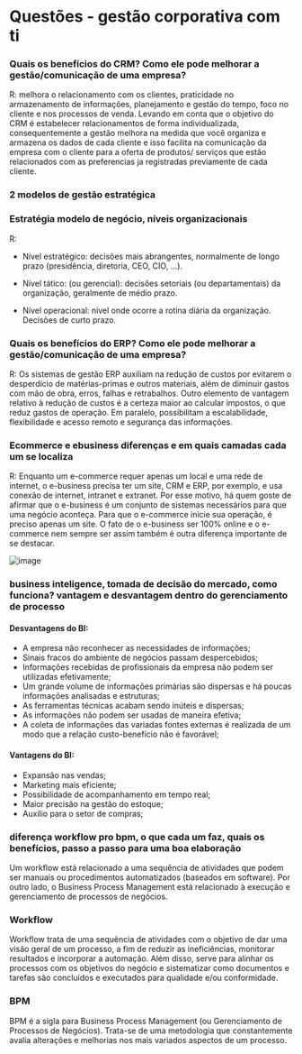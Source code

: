 # Questões - gestão corporativa com ti

### Quais os benefícios do CRM? Como ele pode melhorar a gestão/comunicação de uma empresa? 

R:  melhora o relacionamento com os clientes, praticidade no armazenamento de informações, planejamento e gestão do tempo, foco no cliente e nos processos de venda. Levando em conta que o objetivo do CRM é estabelecer relacionamentos de forma individualizada, consequentemente a gestão melhora na medida que você organiza e armazena os dados de cada cliente e isso facilita na comunicação da empresa com o cliente para a oferta de produtos/ serviços que estão relacionados com as preferencias ja registradas previamente de cada cliente.

### 2 modelos de gestão estratégica

### Estratégia modelo de negócio, níveis organizacionais 

R: 

- Nível estratégico: decisões mais abrangentes, normalmente de longo prazo (presidência, diretoria, CEO, CIO, ...).

- Nível tático: (ou gerencial): decisões setoriais (ou departamentais) da organização, geralmente de médio prazo.

- Nível operacional: nível onde ocorre a rotina diária da organização. Decisões de curto prazo.

### Quais os benefícios do ERP? Como ele pode melhorar a gestão/comunicação de uma empresa? 

R: Os sistemas de gestão ERP auxiliam na redução de custos por evitarem o desperdício de matérias-primas e outros materiais, além de diminuir gastos com mão de obra, erros, falhas e retrabalhos. Outro elemento de vantagem relativo à redução de custos é a certeza maior ao calcular impostos, o que reduz gastos de operação. Em paralelo, possibilitam a escalabilidade, flexibilidade e acesso remoto e segurança das informações.

### Ecommerce e ebusiness diferenças e em quais camadas cada um se localiza

R: Enquanto um e-commerce requer apenas um local e uma rede de internet, o e-business precisa ter um site, CRM e ERP, por exemplo, e usa conexão de internet, intranet e extranet. Por esse motivo, há quem goste de afirmar que o e-business é um conjunto de sistemas necessários para que uma negócio aconteça. Para que o e-commerce inicie sua operação, é preciso apenas um site. O fato de o e-business ser 100% online e o e-commerce nem sempre ser assim também é outra diferença importante de se destacar.

![image](https://user-images.githubusercontent.com/62342894/199840732-54b361d3-7e04-4ff2-a5bb-f08f1d68c1c4.png)

### business inteligence, tomada de decisão do mercado, como funciona? vantagem e desvantagem dentro do gerenciamento de processo

#### Desvantagens do BI:
- A empresa não reconhecer as necessidades de informações;
- Sinais fracos do ambiente de negócios passam despercebidos;
- Informações recebidas de profissionais da empresa não podem ser utilizadas efetivamente;
- Um grande volume de informações primárias são dispersas e há poucas informações analisadas e estruturas;
- As ferramentas técnicas acabam sendo inúteis e dispersas;
- As informações não podem ser usadas de maneira efetiva;
- A coleta de informações das variadas fontes externas é realizada de um modo que a relação custo-benefício não é favorável;
#### Vantagens do BI:
- Expansão nas vendas;
- Marketing mais eficiente;
- Possibilidade de acompanhamento em tempo real;
- Maior precisão na gestão do estoque;
- Auxílio para o setor de compras;

### diferença workflow pro bpm, o que cada um faz, quais os benefícios, passo a passo para uma boa elaboração

Um workflow está relacionado a uma sequência de atividades que podem ser manuais ou procedimentos automatizados (baseados em software). Por outro lado, o Business Process Management está relacionado à execução e gerenciamento de processos de negócios.

### Workflow

Workflow trata de uma sequência de atividades com o objetivo de dar uma visão geral de um processo, a fim de reduzir as ineficiências, monitorar resultados e incorporar a automação. Além disso, serve para alinhar os processos com os objetivos do negócio e sistematizar como documentos e tarefas são concluídos e executados para qualidade e/ou conformidade.

### BPM

BPM é a sigla para Business Process Management (ou Gerenciamento de Processos de Negócios). Trata-se de uma metodologia que constantemente avalia alterações e melhorias nos mais variados aspectos de um processo.
